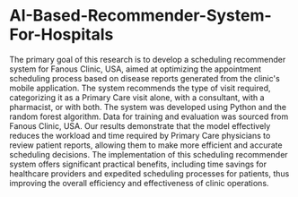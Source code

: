 # AI-Based-Recommender-System-For-Hospitals

The primary goal of this research is to
develop a scheduling recommender system for Fanous
Clinic, USA, aimed at optimizing the appointment
scheduling process based on disease reports generated
from the clinic's mobile application. The system
recommends the type of visit required, categorizing it as
a Primary Care visit alone, with a consultant, with a
pharmacist, or with both. The system was developed
using Python and the random forest algorithm.
Data for training and evaluation was sourced from
Fanous Clinic, USA. Our results demonstrate that the
model effectively reduces the workload and time
required by Primary Care physicians to review patient
reports, allowing them to make more efficient and
accurate scheduling decisions.
The implementation of this scheduling recommender
system offers significant practical benefits, including
time savings for healthcare providers and expedited
scheduling processes for patients, thus improving the
overall efficiency and effectiveness of clinic operations.
